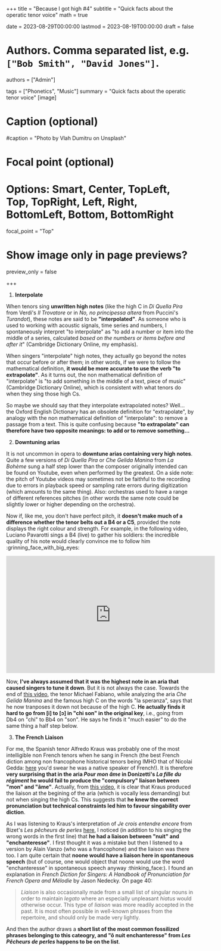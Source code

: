+++
title = "Because I got high #4"
subtitle = "Quick facts about the operatic tenor voice"
math = true

date = 2023-08-29T00:00:00
lastmod = 2023-08-19T00:00:00
draft = false


# Authors. Comma separated list, e.g. `["Bob Smith", "David Jones"]`.
authors = ["Admin"]

tags = ["Phonetics", "Music"]
summary = "Quick facts about the operatic tenor voice"
[image]
  # Caption (optional)
  #caption = "Photo by Vlah Dumitru on Unsplash"

  # Focal point (optional)
  # Options: Smart, Center, TopLeft, Top, TopRight, Left, Right, BottomLeft, Bottom, BottomRight
  focal_point = "Top"

  # Show image only in page previews?
  preview_only = false

+++
1. __Interpolate__

When tenors sing __unwritten high notes__ (like the high C in _Di Quella Pira_ from Verdi's _Il Trovatore_ or in _No, no principessa altera_ from Puccini's _Turandot_), these notes are said to be __"interpolated"__. As someone who is used to working with acoustic signals, time series and numbers, I spontaneously interpret "to interpolate" as "to add a number or item into the middle of a series, calculated _based on the numbers or items before and after it_" (Cambridge Dictionary Online, my emphasis). 

When singers "interpolate" high notes, they actually go beyond the notes that occur before or after them; in other words, if we were to follow the mathematical definition, __it would be more accurate to use the verb "to extrapolate"__. As it turns out, the non mathematical definition of "interpolate" is "to add something in the middle of a text, piece of music" (Cambridge Dictionary Online), which is consistent with what tenors do when they sing those high Cs. 

So maybe we should say that they interpolate extrapolated notes? Well... the Oxford English Dictionary has an obsolete definition for "extrapolate", by analogy with the non mathematical definition of "interpolate": to remove a passage from a text. This is quite confusing because __"to extrapolate" can therefore have two opposite meanings: to add or to remove something...__

2. __Downtuning arias__

It is not uncommon in opera to __downtune arias containing very high notes__. Quite a few versions of _Di Quella Pira_ or _Che Gelida Manina_ from _La Bohème_ sung a half step lower than the composer originally intended can be found on Youtube, even when performed by the greatest. On a side note: the pitch of Youtube videos may sometimes not be faithful to the recording due to errors in playback speed or  sampling rate errors during digitization (which amounts to the same thing). Also: orchestras used to have a range of different references pitches (in other words the same note could be slightly lower or higher depending on the orchestra). 

Now if, like me, you don't have perfect pitch, it __doesn't make much of a difference whether the tenor belts out a B4 or a C5__, provided the note displays the right colour and strength. For example, in the following video, Luciano Pavarotti sings a B4 (live) to gather his soldiers: the incredible quality of his note would clearly convince me to follow him :grinning_face_with_big_eyes: 

<iframe width="560" height="315" src="https://www.youtube.com/embed/XBNiqIf_OWY?si=YVn5Hs74Xrrz1lbT&amp;start=98" title="YouTube video player" frameborder="0" allow="accelerometer; autoplay; clipboard-write; encrypted-media; gyroscope; picture-in-picture; web-share" allowfullscreen></iframe>

Now, __I've always assumed that it was the highest note in an aria that caused singers to tune it down__. But it is not always the case. Towards the end of [this video](https://www.youtube.com/watch?v=X8ac6mOSw74), the tenor Michael Fabiano, while analyzing the aria _Che Gelida Manina_ and the famous high C on the words "la speranza", says that he now tranposes it down not because of the high C. __He actually finds it hard to go from [i] to [ɔ] in "chi son" in the original key__, i.e., going from Db4 on "chi" to Bb4 on "son". He says he finds it "much easier" to do the same thing a half step below. 

3. __The French Liaison__

For me, the Spanish tenor Alfredo Kraus was probably one of the most intelligible non French tenors when he sang in French (the best French diction among non francophone historical tenors being IMHO that of Nicolai Gedda: [here](https://www.youtube.com/watch?v=WUBNwORdR9E) you'd swear he was a native speaker of French!). It is therefore __very surprising that in the aria _Pour mon âme_ in Donizetti's _La fille du régiment_ he would fail to produce the "compulsory" liaison between "mon" and "âme"__. Actually, from [this video](https://www.youtube.com/watch?v=BYm9BlduuD4), it is clear that Kraus produced the liaison at the begining of the aria (which is vocally less demanding) but not when singing the high Cs. This suggests that __he knew the correct pronunciation but technical constraints led him to favour singability over diction__.

As I was listening to Kraus's interpretation of _Je crois entendre encore_ from Bizet's _Les pêcheurs de perles_ [here](https://www.youtube.com/watch?v=O3rVmE0Jubo), I noticed (in addition to his singing the wrong words in the first line) that __he had a liaison between "nuit" and "enchanteresse"__. I first thought it was a mistake but then I listened to a version by Alain Vanzo (who was a francophone) and the liaison was there too. I am quite certain that __noone would have a liaison here in spontaneous speech__ (but of course, one would object that noone would use the word "enchanteresse" in spontaneous speech anyway :thinking_face:). I found an explanation in _French Diction for Singers: A Handbook of Pronunciation for French Opera and Mélodie_ by Jason Nedecky. On page 40: 
> _Liaison_ is also occasionally made from a small list of singular nouns in order to maintain _legato_ where an especially unpleasant _hiatus_ would otherwise occur. This type of _liaison_ was more readily accepted in the past. It is most often possible in well-known phrases from the repertoire, and should only be made very lightly. 

And then the author draws a __short list of the most common fossilized phrases belonging to this cateogry, and "ô nuit enchanteresse" from _Les Pêcheurs de perles_ happens to be on the list__. 

